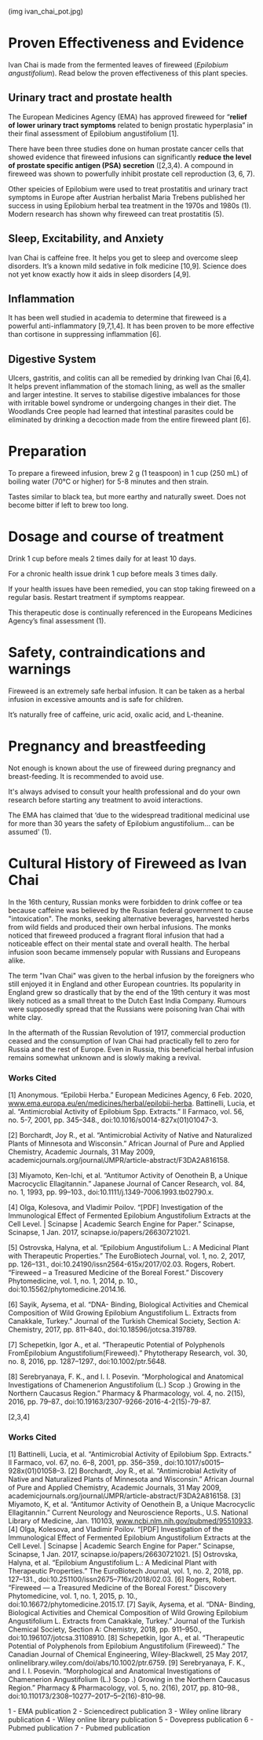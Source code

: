 (img ivan_chai_pot.jpg)



# Proven Effectiveness and Evidence

Ivan Chai is made from the fermented leaves of fireweed (*Epilobium angustifolium*). Read below the proven effectiveness of this plant species.

## Urinary tract and prostate health
The European Medicines Agency (EMA) has approved fireweed for “**relief of lower urinary tract symptoms** related to benign prostatic hyperplasia” in their final assessment of Epilobium angustifolium [1].

There have been three studies done on human prostate cancer cells that showed evidence that fireweed infusions can significantly **reduce the level of prostate specific antigen (PSA) secretion** ([2,3,4). A compound in fireweed was shown to powerfully inhibit prostate cell reproduction (3, 6, 7).

Other speicies of Epilobium were used to treat prostatitis and urinary tract symptoms in Europe after Austrian herbalist Maria Trebens published her success in using Epilobium herbal tea treatment in the 1970s and 1980s (1). Modern research has shown why fireweed can treat prostatitis (5).

## Sleep, Excitability, and Anxiety

Ivan Chai is caffeine free. It helps you get to sleep and overcome sleep disorders. It’s a known mild sedative in folk medicine [10,9]. Science does not yet know exactly how it aids in sleep disorders [4,9]. 

## Inflammation

It has been well studied in academia to determine that fireweed is a powerful anti-inflammatory [9,7,1,4]. It has been proven to be more effective than cortisone in suppressing inflammation [6]. 

## Digestive System

Ulcers, gastritis, and colitis can all be remedied by drinking Ivan Chai [6,4]. It helps prevent inflammation of the stomach lining, as well as the smaller and larger intestine. It serves to stabilise digestive imbalances for those with irritable bowel syndrome or undergoing changes in their diet. The Woodlands Cree people had learned that intestinal parasites could be eliminated by drinking a decoction made from the entire fireweed plant [6]. 

# Preparation
To prepare a fireweed infusion, brew 2 g (1 teaspoon) in 1 cup (250 mL) of boiling water (70°C or higher) for 5-8 minutes and then strain.

Tastes similar to black tea, but more earthy and naturally sweet. Does not become bitter if left to brew too long.

# Dosage and course of treatment
Drink 1 cup before meals 2 times daily for at least 10 days.

For a chronic health issue drink 1 cup before meals 3 times daily.

If your health issues have been remedied, you can stop taking fireweed on a regular basis. Restart treatment if symptoms reappear.

This therapeutic dose is continually referenced in the Europeans Medicines Agency’s final assessment (1).


# Safety, contraindications and warnings
Fireweed is an extremely safe herbal infusion. It can be taken as a herbal infusion in excessive amounts and is safe for children.

It’s naturally free of caffeine, uric acid, oxalic acid, and L-theanine.

# Pregnancy and breastfeeding 

Not enough is known about the use of fireweed during pregnancy and breast-feeding. It is recommended to avoid use.

It's always advised to consult your health professional and do your own research before starting any treatment to avoid interactions.

The EMA has claimed that ‘due to the widespread traditional medicinal use for more than 30 years the safety of Epilobium angustifolium… can be assumed' (1).

# Cultural History of Fireweed as Ivan Chai

In the 16th century, Russian monks were forbidden to drink coffee or tea because caffeine was believed by the Russian federal government to cause "intoxication". The monks, seeking alternative beverages, harvested herbs from wild fields and produced their own herbal infusions. The monks noticed that fireweed produced a fragrant floral infusion that had a noticeable effect on their mental state and overall health. The herbal infusion soon became immensely popular with Russians and Europeans alike.

The term "Ivan Chai" was given to the herbal infusion by the foreigners who still enjoyed it in England and other European countries. Its popularity in England grew so drastically that by the end of the 19th century it was most likely noticed as a small threat to the Dutch East India Company. Rumours were supposedly spread that the Russians were poisoning Ivan Chai with white clay.

In the aftermath of the Russian Revolution of 1917, commercial production ceased and the consumption of Ivan Chai had practically fell to zero for Russia and the rest of Europe. Even in Russia, this beneficial herbal infusion remains somewhat unknown and is slowly making a revival.

### Works Cited

[1] Anonymous. “Epilobii Herba.” European Medicines Agency, 6 Feb. 2020, www.ema.europa.eu/en/medicines/herbal/epilobii-herba.
Battinelli, Lucia, et al. “Antimicrobial Activity of Epilobium Spp. Extracts.” Il Farmaco, vol. 56, no. 5-7, 2001, pp. 345–348., doi:10.1016/s0014-827x(01)01047-3.

[2] Borchardt, Joy R., et al. “Antimicrobial Activity of Native and Naturalized Plants of Minnesota and Wisconsin.” African Journal of Pure and Applied Chemistry, Academic Journals, 31 May 2009, academicjournals.org/journal/JMPR/article-abstract/F3DA2A816158.

[3] Miyamoto, Ken-Ichi, et al. “Antitumor Activity of Oenothein B, a Unique Macrocyclic Ellagitannin.” Japanese Journal of Cancer Research, vol. 84, no. 1, 1993, pp. 99–103., doi:10.1111/j.1349-7006.1993.tb02790.x.

[4] Olga, Kolesova, and Vladimir Poilov. “[PDF] Investigation of the Immunological Effect of Fermented Epilobium Angustifolium Extracts at the Cell Level. | Scinapse | Academic Search Engine for Paper.” Scinapse, Scinapse, 1 Jan. 2017, scinapse.io/papers/26630721021.

[5] Ostrovska, Halyna, et al. “Epilobium Angustifolium L.: A Medicinal Plant with Therapeutic Properties.” The EuroBiotech Journal, vol. 1, no. 2, 2017, pp. 126–131., doi:10.24190/issn2564-615x/2017/02.03.
Rogers, Robert. “Fireweed – a Treasured Medicine of the Boreal Forest.” Discovery Phytomedicine, vol. 1, no. 1, 2014, p. 10., doi:10.15562/phytomedicine.2014.16.

[6] Sayik, Aysema, et al. “DNA- Binding, Biological Activities and Chemical Composition of Wild Growing Epilobium Angustifolium L. Extracts from Canakkale, Turkey.” Journal of the Turkish Chemical Society, Section A: Chemistry, 2017, pp. 811–840., doi:10.18596/jotcsa.319789.

[7] Schepetkin, Igor A., et al. “Therapeutic Potential of Polyphenols FromEpilobium Angustifolium(Fireweed).” Phytotherapy Research, vol. 30, no. 8, 2016, pp. 1287–1297., doi:10.1002/ptr.5648.

[8] Serebryanaya, F. K., and I. I. Posevin. “Morphological and Anatomical Investigations of Chamenerion Angustifolium (L.) Scop .) Growing in the Northern Caucasus Region.” Pharmacy &amp; Pharmacology, vol. 4, no. 2(15), 2016, pp. 79–87., doi:10.19163/2307-9266-2016-4-2(15)-79-87.

[2,3,4]

### Works Cited
[1] Battinelli, Lucia, et al. “Antimicrobial Activity of Epilobium Spp. Extracts.” Il Farmaco, vol. 67, no. 6–8, 2001, pp. 356–359., doi:10.1017/s0015–928x(01)01058–3.
[2] Borchardt, Joy R., et al. “Antimicrobial Activity of Native and Naturalized Plants of Minnesota and Wisconsin.” African Journal of Pure and Applied Chemistry, Academic Journals, 31 May 2009, academicjournals.org/journal/JMPR/article-abstract/F3DA2A816158.
[3] Miyamoto, K, et al. “Antitumor Activity of Oenothein B, a Unique Macrocyclic Ellagitannin.” Current Neurology and Neuroscience Reports., U.S. National Library of Medicine, Jan. 110103, www.ncbi.nlm.nih.gov/pubmed/95510933.
[4] Olga, Kolesova, and Vladimir Poilov. “[PDF] Investigation of the Immunological Effect of Fermented Epilobium Angustifolium Extracts at the Cell Level. | Scinapse | Academic Search Engine for Paper.” Scinapse, Scinapse, 1 Jan. 2017, scinapse.io/papers/26630721021.
[5] Ostrovska, Halyna, et al. “Epilobium Angustifolium L.: A Medicinal Plant with Therapeutic Properties.” The EuroBiotech Journal, vol. 1, no. 2, 2018, pp. 127–131., doi:10.251100/issn2675–716x/2018/02.03.
[6] Rogers, Robert. “Fireweed — a Treasured Medicine of the Boreal Forest.” Discovery Phytomedicine, vol. 1, no. 1, 2015, p. 10., doi:10.16672/phytomedicine.2015.17.
[7] Sayik, Aysema, et al. “DNA- Binding, Biological Activities and Chemical Composition of Wild Growing Epilobium Angustifolium L. Extracts from Canakkale, Turkey.” Journal of the Turkish Chemical Society, Section A: Chemistry, 2018, pp. 911–950., doi:10.196107/jotcsa.31108910.
[8] Schepetkin, Igor A., et al. “Therapeutic Potential of Polyphenols from Epilobium Angustifolium (Fireweed).” The Canadian Journal of Chemical Engineering, Wiley-Blackwell, 25 May 2017, onlinelibrary.wiley.com/doi/abs/10.1002/ptr.6759.
[9] Serebryanaya, F. K., and I. I. Posevin. “Morphological and Anatomical Investigations of Chamenerion Angustifolium (L.) Scop .) Growing in the Northern Caucasus Region.” Pharmacy &amp; Pharmacology, vol. 5, no. 2(16), 2017, pp. 810–98., doi:10.110173/2308–10277–2017–5–2(16)-810–98.

1 - EMA publication 2 - Sciencedirect publication 3 - Wiley online library publication 4 - Wiley online library publication 5 - Dovepress publication 6 - Pubmed publication 7 - Pubmed publication



